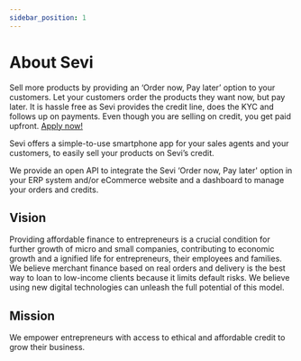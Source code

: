 ```yaml
---
sidebar_position: 1
---
```

# About Sevi

Sell more products by providing an ‘Order now, Pay later’ option to your customers. Let your customers order the products they want now, but pay later. It is hassle free as Sevi provides the credit line, does the KYC and follows up on payments. Even though you are selling on credit, you get paid upfront. [Apply now!](/docs/seller/apply)

Sevi offers a simple-to-use smartphone app for your sales agents and your customers, to easily sell your products on Sevi’s credit.

We provide an open API to integrate the Sevi ‘Order now, Pay later' option in your ERP system and/or eCommerce website and a dashboard to manage your orders and credits.

<!-- <iframe width="560" height="315" src="https://www.youtube.com/embed/phyvPw_jyIM" title="YouTube video player" frameborder="0" allow="accelerometer; autoplay; clipboard-write; encrypted-media; gyroscope; picture-in-picture; fullscreen"></iframe> -->

## Vision

Providing affordable finance to entrepreneurs is a crucial condition for further growth of micro and small companies, contributing to economic growth and a ignified life for entrepreneurs, their employees and families. We believe merchant finance based on real orders and delivery is the best way to loan to low-income clients because it limits default risks. We believe using new digital technologies can unleash the full potential of this model.

## Mission

We empower entrepreneurs with access to ethical and affordable credit to grow their business.

